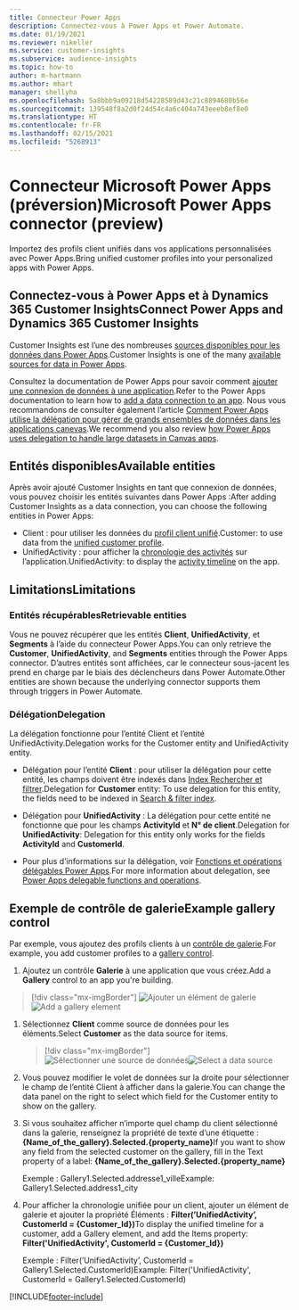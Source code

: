 ```yaml
---
title: Connecteur Power Apps
description: Connectez-vous à Power Apps et Power Automate.
ms.date: 01/19/2021
ms.reviewer: nikeller
ms.service: customer-insights
ms.subservice: audience-insights
ms.topic: how-to
author: m-hartmann
ms.author: mhart
manager: shellyha
ms.openlocfilehash: 5a8bbb9a09218d54228589d43c21c8894680b56e
ms.sourcegitcommit: 139548f8a2d0f24d54c4a6c404a743eeeb8ef8e0
ms.translationtype: HT
ms.contentlocale: fr-FR
ms.lasthandoff: 02/15/2021
ms.locfileid: "5268913"
---
```

# <a name="microsoft-power-apps-connector-preview"></a><span data-ttu-id="71170-103">Connecteur Microsoft Power Apps (préversion)</span><span class="sxs-lookup"><span data-stu-id="71170-103">Microsoft Power Apps connector (preview)</span></span>

<span data-ttu-id="71170-104">Importez des profils client unifiés dans vos applications personnalisées avec Power Apps.</span><span class="sxs-lookup"><span data-stu-id="71170-104">Bring unified customer profiles into your personalized apps with Power Apps.</span></span>

## <a name="connect-power-apps-and-dynamics-365-customer-insights"></a><span data-ttu-id="71170-105">Connectez-vous à Power Apps et à Dynamics 365 Customer Insights</span><span class="sxs-lookup"><span data-stu-id="71170-105">Connect Power Apps and Dynamics 365 Customer Insights</span></span>

<span data-ttu-id="71170-106">Customer Insights est l’une des nombreuses [sources disponibles pour les données dans Power Apps](https://docs.microsoft.com/powerapps/maker/canvas-apps/working-with-data-sources).</span><span class="sxs-lookup"><span data-stu-id="71170-106">Customer Insights is one of the many [available sources for data in Power Apps](https://docs.microsoft.com/powerapps/maker/canvas-apps/working-with-data-sources).</span></span>

<span data-ttu-id="71170-107">Consultez la documentation de Power Apps pour savoir comment [ajouter une connexion de données à une application](https://docs.microsoft.com/powerapps/maker/canvas-apps/add-data-connection).</span><span class="sxs-lookup"><span data-stu-id="71170-107">Refer to the Power Apps documentation to learn how to [add a data connection to an app](https://docs.microsoft.com/powerapps/maker/canvas-apps/add-data-connection).</span></span> <span data-ttu-id="71170-108">Nous vous recommandons de consulter également l’article [Comment Power Apps utilise la délégation pour gérer de grands ensembles de données dans les applications canevas](https://docs.microsoft.com/powerapps/maker/canvas-apps/delegation-overview).</span><span class="sxs-lookup"><span data-stu-id="71170-108">We recommend you also review [how Power Apps uses delegation to handle large datasets in Canvas apps](https://docs.microsoft.com/powerapps/maker/canvas-apps/delegation-overview).</span></span>

## <a name="available-entities"></a><span data-ttu-id="71170-109">Entités disponibles</span><span class="sxs-lookup"><span data-stu-id="71170-109">Available entities</span></span>

<span data-ttu-id="71170-110">Après avoir ajouté Customer Insights en tant que connexion de données, vous pouvez choisir les entités suivantes dans Power Apps :</span><span class="sxs-lookup"><span data-stu-id="71170-110">After adding Customer Insights as a data connection, you can choose the following entities in Power Apps:</span></span>

- <span data-ttu-id="71170-111">Client : pour utiliser les données du [profil client unifié](customer-profiles.md).</span><span class="sxs-lookup"><span data-stu-id="71170-111">Customer: to use data from the [unified customer profile](customer-profiles.md).</span></span>
- <span data-ttu-id="71170-112">UnifiedActivity : pour afficher la [chronologie des activités](activities.md) sur l’application.</span><span class="sxs-lookup"><span data-stu-id="71170-112">UnifiedActivity: to display the [activity timeline](activities.md) on the app.</span></span>

## <a name="limitations"></a><span data-ttu-id="71170-113">Limitations</span><span class="sxs-lookup"><span data-stu-id="71170-113">Limitations</span></span>

### <a name="retrievable-entities"></a><span data-ttu-id="71170-114">Entités récupérables</span><span class="sxs-lookup"><span data-stu-id="71170-114">Retrievable entities</span></span>

<span data-ttu-id="71170-115">Vous ne pouvez récupérer que les entités **Client**, **UnifiedActivity**, et **Segments** à l’aide du connecteur Power Apps.</span><span class="sxs-lookup"><span data-stu-id="71170-115">You can only retrieve the **Customer**, **UnifiedActivity**, and **Segments** entities through the Power Apps connector.</span></span> <span data-ttu-id="71170-116">D’autres entités sont affichées, car le connecteur sous-jacent les prend en charge par le biais des déclencheurs dans Power Automate.</span><span class="sxs-lookup"><span data-stu-id="71170-116">Other entities are shown because the underlying connector supports them through triggers in Power Automate.</span></span>  

### <a name="delegation"></a><span data-ttu-id="71170-117">Délégation</span><span class="sxs-lookup"><span data-stu-id="71170-117">Delegation</span></span>

<span data-ttu-id="71170-118">La délégation fonctionne pour l’entité Client et l’entité UnifiedActivity.</span><span class="sxs-lookup"><span data-stu-id="71170-118">Delegation works for the Customer entity and UnifiedActivity entity.</span></span> 

- <span data-ttu-id="71170-119">Délégation pour l’entité **Client** : pour utiliser la délégation pour cette entité, les champs doivent être indexés dans [Index Rechercher et filtrer](search-filter-index.md).</span><span class="sxs-lookup"><span data-stu-id="71170-119">Delegation for **Customer** entity: To use delegation for this entity, the fields need to be indexed in [Search & filter index](search-filter-index.md).</span></span>  

- <span data-ttu-id="71170-120">Délégation pour **UnifiedActivity** : La délégation pour cette entité ne fonctionne que pour les champs **ActivityId** et **N° de client**.</span><span class="sxs-lookup"><span data-stu-id="71170-120">Delegation for **UnifiedActivity**: Delegation for this entity only works for the fields **ActivityId** and **CustomerId**.</span></span>  

- <span data-ttu-id="71170-121">Pour plus d’informations sur la délégation, voir [Fonctions et opérations délégables Power Apps](https://docs.microsoft.com/connectors/commondataservice/#power-apps-delegable-functions-and-operations-for-the-cds-for-apps).</span><span class="sxs-lookup"><span data-stu-id="71170-121">For more information about delegation, see [Power Apps delegable functions and operations](https://docs.microsoft.com/connectors/commondataservice/#power-apps-delegable-functions-and-operations-for-the-cds-for-apps).</span></span> 

## <a name="example-gallery-control"></a><span data-ttu-id="71170-122">Exemple de contrôle de galerie</span><span class="sxs-lookup"><span data-stu-id="71170-122">Example gallery control</span></span>

<span data-ttu-id="71170-123">Par exemple, vous ajoutez des profils clients à un [contrôle de galerie](https://docs.microsoft.com/powerapps/maker/canvas-apps/add-gallery).</span><span class="sxs-lookup"><span data-stu-id="71170-123">For example, you add customer profiles to a [gallery control](https://docs.microsoft.com/powerapps/maker/canvas-apps/add-gallery).</span></span>

1. <span data-ttu-id="71170-124">Ajoutez un contrôle **Galerie** à une application que vous créez.</span><span class="sxs-lookup"><span data-stu-id="71170-124">Add a **Gallery** control to an app you're building.</span></span>

> [!div class="mx-imgBorder"]
> <span data-ttu-id="71170-125">![Ajouter un élément de galerie](media/connector-powerapps9.png "Ajouter un élément de galerie")</span><span class="sxs-lookup"><span data-stu-id="71170-125">![Add a gallery element](media/connector-powerapps9.png "Add a gallery element")</span></span>

1. <span data-ttu-id="71170-126">Sélectionnez **Client** comme source de données pour les éléments.</span><span class="sxs-lookup"><span data-stu-id="71170-126">Select **Customer** as the data source for items.</span></span>

    > [!div class="mx-imgBorder"]
    > <span data-ttu-id="71170-127">![Sélectionner une source de données](media/choose-datasource-powerapps.png "Sélectionner une source de données")</span><span class="sxs-lookup"><span data-stu-id="71170-127">![Select a data source](media/choose-datasource-powerapps.png "Select a data source")</span></span>

1. <span data-ttu-id="71170-128">Vous pouvez modifier le volet de données sur la droite pour sélectionner le champ de l’entité Client à afficher dans la galerie.</span><span class="sxs-lookup"><span data-stu-id="71170-128">You can change the data panel on the right to select which field for the Customer entity to show on the gallery.</span></span>

1. <span data-ttu-id="71170-129">Si vous souhaitez afficher n’importe quel champ du client sélectionné dans la galerie, renseignez la propriété de texte d’une étiquette : **{Name_of_the_gallery}.Selected.{property_name}**</span><span class="sxs-lookup"><span data-stu-id="71170-129">If you want to show any field from the selected customer on the gallery, fill in the Text property of a label:  **{Name_of_the_gallery}.Selected.{property_name}**</span></span>

    <span data-ttu-id="71170-130">Exemple : Gallery1.Selected.addresse1_ville</span><span class="sxs-lookup"><span data-stu-id="71170-130">Example: Gallery1.Selected.address1_city</span></span>

1. <span data-ttu-id="71170-131">Pour afficher la chronologie unifiée pour un client, ajouter un élément de galerie et ajouter la propriété Éléments : **Filter(’UnifiedActivity’, CustomerId = {Customer_Id})**</span><span class="sxs-lookup"><span data-stu-id="71170-131">To display the unified timeline for a customer, add a Gallery element, and add the Items property: **Filter('UnifiedActivity', CustomerId = {Customer_Id})**</span></span>

    <span data-ttu-id="71170-132">Exemple : Filter(’UnifiedActivity’, CustomerId = Gallery1.Selected.CustomerId)</span><span class="sxs-lookup"><span data-stu-id="71170-132">Example: Filter('UnifiedActivity', CustomerId = Gallery1.Selected.CustomerId)</span></span>


[!INCLUDE[footer-include](../includes/footer-banner.md)]